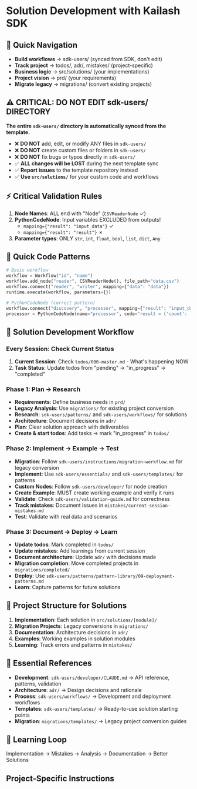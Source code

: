 # Solution Development with Kailash SDK

## 🎯 Quick Navigation
- **Build workflows** → sdk-users/ (synced from SDK, don't edit)
- **Track project** → todos/, adr/, mistakes/ (project-specific)  
- **Business logic** → src/solutions/ (your implementations)
- **Project vision** → prd/ (your requirements)
- **Migrate legacy** → migrations/ (convert existing projects)

## ⚠️ CRITICAL: DO NOT EDIT sdk-users/ DIRECTORY
**The entire `sdk-users/` directory is automatically synced from the template.**
- ❌ **DO NOT** add, edit, or modify ANY files in `sdk-users/`
- ❌ **DO NOT** create custom files or folders in `sdk-users/`
- ❌ **DO NOT** fix bugs or typos directly in `sdk-users/`
- ✅ **ALL changes will be LOST** during the next template sync
- ✅ **Report issues** to the template repository instead
- ✅ **Use `src/solutions/`** for your custom code and workflows

## ⚡ Critical Validation Rules
1. **Node Names**: ALL end with "Node" (`CSVReaderNode` ✓)
2. **PythonCodeNode**: Input variables EXCLUDED from outputs!
   - `mapping={"result": "input_data"}` ✓
   - `mapping={"result": "result"}` ✗
3. **Parameter types**: ONLY `str`, `int`, `float`, `bool`, `list`, `dict`, `Any`

## 🚀 Quick Code Patterns
```python
# Basic workflow
workflow = Workflow("id", "name")
workflow.add_node("reader", CSVReaderNode(), file_path="data.csv")
workflow.connect("reader", "writer", mapping={"data": "data"})
runtime.execute(workflow, parameters={})

# PythonCodeNode (correct pattern)
workflow.connect("discovery", "processor", mapping={"result": "input_data"})
processor = PythonCodeNode(name="processor", code="result = {'count': len(input_data)}")
```

## 🎯 Solution Development Workflow

### **Every Session: Check Current Status**
1. **Current Session**: Check `todos/000-master.md` - What's happening NOW
2. **Task Status**: Update todos from "pending" → "in_progress" → "completed"

### **Phase 1: Plan → Research**
- **Requirements**: Define business needs in `prd/`
- **Legacy Analysis**: Use `migrations/` for existing project conversion
- **Research**: `sdk-users/patterns/` and `sdk-users/workflows/` for solutions
- **Architecture**: Document decisions in `adr/`
- **Plan**: Clear solution approach with deliverables
- **Create & start todos**: Add tasks → mark "in_progress" in `todos/`

### **Phase 2: Implement → Example → Test**
- **Migration**: Follow `sdk-users/instructions/migration-workflow.md` for legacy conversion
- **Implement**: Use `sdk-users/essentials/` and `sdk-users/templates/` for patterns
- **Custom Nodes**: Follow `sdk-users/developer/` for node creation
- **Create Example**: MUST create working example and verify it runs
- **Validate**: Check `sdk-users/validation-guide.md` for correctness
- **Track mistakes**: Document issues in `mistakes/current-session-mistakes.md`
- **Test**: Validate with real data and scenarios

### **Phase 3: Document → Deploy → Learn**
- **Update todos**: Mark completed in `todos/`
- **Update mistakes**: Add learnings from current session
- **Document architecture**: Update `adr/` with decisions made
- **Migration completion**: Move completed projects in `migrations/completed/`
- **Deploy**: Use `sdk-users/patterns/pattern-library/09-deployment-patterns.md`
- **Learn**: Capture patterns for future solutions

## 📁 Project Structure for Solutions
1. **Implementation**: Each solution in `src/solutions/[module]/`
2. **Migration Projects**: Legacy conversions in `migrations/`
3. **Documentation**: Architecture decisions in `adr/`
4. **Examples**: Working examples in solution modules
5. **Learning**: Track errors and patterns in `mistakes/`

## 🔗 Essential References
- **Development**: `sdk-users/developer/CLAUDE.md` → API reference, patterns, validation
- **Architecture**: `adr/` → Design decisions and rationale  
- **Process**: `sdk-users/workflows/` → Development and deployment workflows
- **Templates**: `sdk-users/templates/` → Ready-to-use solution starting points
- **Migration**: `migrations/templates/` → Legacy project conversion guides

## 🔄 Learning Loop
Implementation → Mistakes → Analysis → Documentation → Better Solutions

## Project-Specific Instructions

<!-- Add your project-specific Claude Code instructions here -->
<!-- IMPORTANT: Template updates replace this entire file. When merging template updates, -->
<!-- manually merge your project-specific instructions from this section into the new CLAUDE.md -->